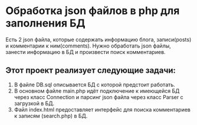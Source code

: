 # Обработка json файлов в php для заполнения БД
Есть 2 json файла, которые содержать информацию блога, записи(posts) и комментарии к ним(comments). Нужно обработать json файлы, занести информацию в БД и произвести поиск комментариев.

## Этот проект реализует следующие задачи: 
1. В файле DB.sql описывается БД с которой предстоит работать.
2. В основном файле main.php идёт подключение к имеющейся БД через класс Connection и парсинг json файла через класс Parser с загрузкой в БД.
3. Файл index.html предоставляет интерфейс для поиска комментариев к записям (search.php) в БД.
